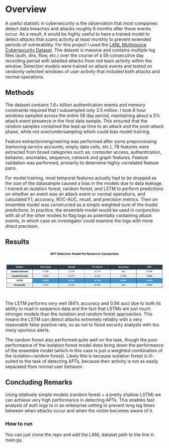 # Overview

A useful statistic in cybersecurity is the observation that most companies detect data breaches and attacks roughly 6 months after these events occur. As a result, it would be highly useful to have a trained model to detect attacks that scans activity at least monthly to prevent extended periods of vulnerability. For this project I used the [LANL Multisource Cybersecurity Dataset](https://csr.lanl.gov/data/cyber1/). The dataset is massive and contains multiple log files (auth, dns, flow, etc.) over the course of a 58 consecutive day recording period with labelled attacks from red team activity within the window. Detection models were trained on attack events and tested on randomly selected windows of user activity that included both attacks and normal operations.

## Methods

The dataset contains 1.6+ billion authentication events and memory constraints required that I subsampled only 3.5 million. I took 6 hour windows sampled across the entire 58 day period, maintaining about a 5% attack event presence in the final data sample. This ensured that the random samples contained the lead up time to an attack and the post-attack phase, while not over/undersampling which could bias model training. 

Feature extraction/engineering was performed after some preprocessing (removing service accounts, empty data cells, etc.). 78 features were extracted from broad categories such as: computer access, authentication, behavior, anomalies, sequence, network and graph features. Feature validation was performed, primarily to determine highly correlated feature pairs.

For model training, most temporal features actually had to be dropped as the size of the datasample caused a bias in the models due to data leakage. I trained an isolation forest, random forest, and LSTM to perform predictions on whether an event was an attack event or normal operations, and calculated F1, accuracy, ROC-AUC, recall, and precision metrics. Then an ensemble model was constructed as a simple weighted sum of the model predictions. In practice, the ensemble model would be used in conjunction with all of the other models to flag logs as potentially containing attack events, in which case an investigator could examine the logs with more direct precision.

## Results
![Results](https://github.com/DylanLe37/APT-Detection-Project/blob/main/Images/modelPerformance.png)


The LSTM performs very well (84% accuracy and 0.94 auc) due to both its ability to read in sequence data and the fact that LSTMs are just much stronger models than the isolation and random forest approaches. This means the LSTM can detect attacks extremely reliably with a very reasonable false positive rate, so as not to flood security analysts with too many spurious alerts.

The random forest also performed quite well on the task, though the poor performance of the isolation forest model does bring down the performance of the ensemble model (which in this case is just a weighted combination of the isolation+random forest). Likely this is because isolation forest is ill-suited to the task of detecting APTs, because their activity is not as easily separated from normal user behavior.


## Concluding Remarks
Using relatively simple models (random forest + a pretty shallow LSTM) we can achieve very high performance in detecting APTs. This enables fast analysis of auth logs to in an enterprise setting to prevent long lag times between when attacks occur and when the victim becomes aware of it.

### How to run
You can just clone the repo and add the LANL dataset path to the line in main.py.
